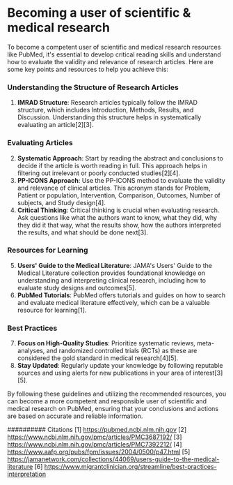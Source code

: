 # Becoming a user of scientific & medical research

To become a competent user of scientific and medical research resources like PubMed, it's essential to develop critical reading skills and understand how to evaluate the validity and relevance of research articles. Here are some key points and resources to help you achieve this:

### Understanding the Structure of Research Articles
1. **IMRAD Structure**: Research articles typically follow the IMRAD structure, which includes Introduction, Methods, Results, and Discussion. Understanding this structure helps in systematically evaluating an article[2][3].

### Evaluating Articles
2. **Systematic Approach**: Start by reading the abstract and conclusions to decide if the article is worth reading in full. This approach helps in filtering out irrelevant or poorly conducted studies[2][4].
3. **PP-ICONS Approach**: Use the PP-ICONS method to evaluate the validity and relevance of clinical articles. This acronym stands for Problem, Patient or population, Intervention, Comparison, Outcomes, Number of subjects, and Study design[4].
4. **Critical Thinking**: Critical thinking is crucial when evaluating research. Ask questions like what the authors want to know, what they did, why they did it that way, what the results show, how the authors interpreted the results, and what should be done next[3].

### Resources for Learning
5. **Users' Guide to the Medical Literature**: JAMA's Users' Guide to the Medical Literature collection provides foundational knowledge on understanding and interpreting clinical research, including how to evaluate study designs and outcomes[5].
6. **PubMed Tutorials**: PubMed offers tutorials and guides on how to search and evaluate medical literature effectively, which can be a valuable resource for learning[1].

### Best Practices
7. **Focus on High-Quality Studies**: Prioritize systematic reviews, meta-analyses, and randomized controlled trials (RCTs) as these are considered the gold standard in medical research[4][5].
8. **Stay Updated**: Regularly update your knowledge by following reputable sources and using alerts for new publications in your area of interest[3][5].

By following these guidelines and utilizing the recommended resources, you can become a more competent and responsible user of scientific and medical research on PubMed, ensuring that your conclusions and actions are based on accurate and reliable information.

########## Citations
[1] https://pubmed.ncbi.nlm.nih.gov
[2] https://www.ncbi.nlm.nih.gov/pmc/articles/PMC3687192/
[3] https://www.ncbi.nlm.nih.gov/pmc/articles/PMC7392212/
[4] https://www.aafp.org/pubs/fpm/issues/2004/0500/p47.html
[5] https://jamanetwork.com/collections/44069/users-guide-to-the-medical-literature
[6] https://www.migrantclinician.org/streamline/best-practices-interpretation
